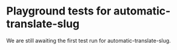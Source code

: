 # Playground tests for automatic-translate-slug
We are still awaiting the first test run for automatic-translate-slug.
